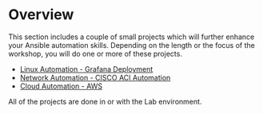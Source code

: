 # Overview

This section includes a couple of small projects which will further enhance your Ansible automation skills.   Depending on the length or the focus of the workshop, you will do one or more of these projects. 

* [Linux Automation - Grafana Deployment](grafana-project.md)
* [Network Automation - CISCO ACI Automation](apic-project.md)
* [Cloud Automation - AWS](aws-project.md) 

All of the projects are done in or with the Lab environment.